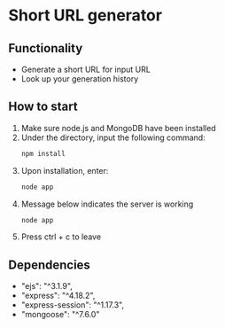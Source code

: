 # Short URL generator

## Functionality
- Generate a short URL for input URL
- Look up your generation history

## How to start
1. Make sure node.js and MongoDB have been installed
2. Under the directory, input the following command:
   ```bash
   npm install
   ```
3. Upon installation, enter:
   ```bash
   node app
   ```
4. Message below indicates the server is working
   ```bash
   node app
   ```
5. Press ctrl + c to leave

## Dependencies
- "ejs": "^3.1.9",
- "express": "^4.18.2",
- "express-session": "^1.17.3",
- "mongoose": "^7.6.0"
